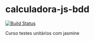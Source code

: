 # calculadora-js-bdd
[![Build Status](https://travis-ci.org/Simplesmente/calculadora-js-bdd.svg?branch=master)](https://travis-ci.org/Simplesmente/calculadora-js-bdd)

Curso testes unitários com jasmine

